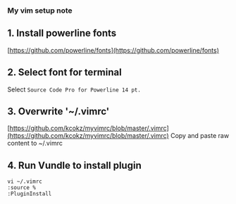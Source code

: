 ### My vim setup note
## 1. Install powerline fonts
[https://github.com/powerline/fonts](https://github.com/powerline/fonts)
## 2. Select font for terminal
Select `Source Code Pro for Powerline 14 pt.`
## 3. Overwrite '~/.vimrc'
[https://github.com/kcokz/myvimrc/blob/master/.vimrc](https://github.com/kcokz/myvimrc/blob/master/.vimrc)
Copy and paste raw content to ~/.vimrc
## 4. Run Vundle to install plugin
```
vi ~/.vimrc
:source %
:PluginInstall
```
